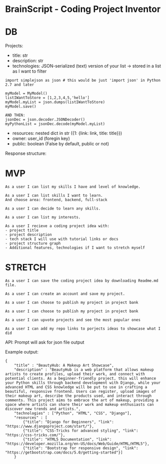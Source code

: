 # BrainScript - Coding Project Inventor
# DB
Projects:
- title: str
- description: str
- technologies: JSON-serialized (text) version of your list -> stored in a list as I want to filter 
```on that basis later
import simplejson as json # this would be just 'import json' in Python 2.7 and later

myModel = MyModel()
listIWantToStore = [1,2,3,4,5,'hello']
myModel.myList = json.dumps(listIWantToStore)
myModel.save()

AND THEN:
jsonDec = json.decoder.JSONDecoder()
myPythonList = jsonDec.decode(myModel.myList)
```
- resources: nested dict in str ({1: {link: link, title: title}})
- owner: user_id (foregin key)
- public: boolean (False by default, public or not)

Response structure:

# MVP
```
As a user I can list my skills I have and level of knowledge.
```

```
As a user I can list skills I want to learn.
And choose area: frontend, backend, full-stack
```

```
As a user I can decide to learn any skills.
```

```
As a user I can list my interests.
```

```
As a user I recieve a coding project idea with:
- project title
- project description
- tech stack I will use with tutorial links or docs
- project structure graph
- Additional features, technologies if I want to stretch myself
```

# STRETCH
```
As a user I can save the coding project idea by downloading Readme.md file.
```

```
As a user I can create an account and save my project.
```

```
As a user I can choose to publish my project in project bank
```

```
As a user I can choose to publish my project in project bank
```

```
As a user I can upvote projects and see the most popular ones
```

```
As a user I can add my repo links to porjects ideas to showcase what I did
```


API:
Prompt will ask for json file output

Example output:
```
{
    "title" : "BeautyHub: A Makeup Art Showcase",
    "description" : "BeautyHub is a web platform that allows makeup artists to create profiles, upload their work, and connect with potential clients. As a beginner-friendly project, this will enhance your Python skills through backend development with Django, while your advanced HTML and CSS knowledge will be put to use in crafting a beautiful, responsive frontend. Users can register, upload images of their makeup art, describe the products used, and interact through comments. This project aims to embrace the art of makeup, providing a space where artists can share their work and makeup enthusiasts can discover new trends and artists.",
    "technologies" : ["Python", "HTML", "CSS", "Django"],
    "resources" : [
        {"title": "Django for Beginners", "link": "https://www.djangoproject.com/start/"},
        {"title": "CSS-Tricks for advanced styling", "link": "https://css-tricks.com/"},
        {"title": "HTML5 Documentation", "link": "https://developer.mozilla.org/en-US/docs/Web/Guide/HTML/HTML5"},
        {"title": "Bootstrap for responsive design", "link": "https://getbootstrap.com/docs/5.0/getting-started"}]
    }

```